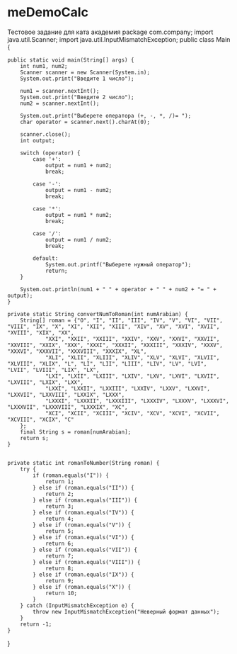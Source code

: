 # meDemoCalc
Тестовое задание для ката академия 
package com.company;
import java.util.Scanner;
import java.util.InputMismatchException;
public class Main {

    public static void main(String[] args) {
        int num1, num2;
        Scanner scanner = new Scanner(System.in);
        System.out.print("Введите 1 число");

        num1 = scanner.nextInt();
        System.out.print("Введите 2 число");
        num2 = scanner.nextInt();

        System.out.print("Выберете оператора (+, -, *, /)= ");
        char operator = scanner.next().charAt(0);

        scanner.close();
        int output;

        switch (operator) {
            case '+':
                output = num1 + num2;
                break;

            case '-':
                output = num1 - num2;
                break;

            case '*':
                output = num1 * num2;
                break;

            case '/':
                output = num1 / num2;
                break;

            default:
                System.out.printf("Выберете нужный оператор");
                return;
        }

        System.out.println(num1 + " " + operator + " " + num2 + "= " + output);
    }

    private static String convertNumToRoman(int numArabian) {
        String[] roman = {"O", "I", "II", "III", "IV", "V", "VI", "VII", "VIII", "IX", "X", "XI", "XII", "XIII", "XIV", "XV", "XVI", "XVII", "XVIII", "XIX", "XX",
                "XXI", "XXII", "XXIII", "XXIV", "XXV", "XXVI", "XXVII", "XXVIII", "XXIX", "XXX", "XXXI", "XXXII", "XXXIII", "XXXIV", "XXXV", "XXXVI", "XXXVII", "XXXVIII", "XXXIX", "XL",
                "XLI", "XLII", "XLIII", "XLIV", "XLV", "XLVI", "XLVII", "XLVIII", "XLIX", "L", "LI", "LII", "LIII", "LIV", "LV", "LVI", "LVII", "LVIII", "LIX", "LX",
                "LXI", "LXII", "LXIII", "LXIV", "LXV", "LXVI", "LXVII", "LXVIII", "LXIX", "LXX",
                "LXXI", "LXXII", "LXXIII", "LXXIV", "LXXV", "LXXVI", "LXXVII", "LXXVIII", "LXXIX", "LXXX",
                "LXXXI", "LXXXII", "LXXXIII", "LXXXIV", "LXXXV", "LXXXVI", "LXXXVII", "LXXXVIII", "LXXXIX", "XC",
                "XCI", "XCII", "XCIII", "XCIV", "XCV", "XCVI", "XCVII", "XCVIII", "XCIX", "C"
        };
        final String s = roman[numArabian];
        return s;
    }


    private static int romanToNumber(String roman) {
        try {
            if (roman.equals("I")) {
                return 1;
            } else if (roman.equals("II")) {
                return 2;
            } else if (roman.equals("III")) {
                return 3;
            } else if (roman.equals("IV")) {
                return 4;
            } else if (roman.equals("V")) {
                return 5;
            } else if (roman.equals("VI")) {
                return 6;
            } else if (roman.equals("VII")) {
                return 7;
            } else if (roman.equals("VIII")) {
                return 8;
            } else if (roman.equals("IX")) {
                return 9;
            } else if (roman.equals("X")) {
                return 10;
            }
        } catch (InputMismatchException e) {
            throw new InputMismatchException("Неверный формат данных");
        }
        return -1;
    }
}
